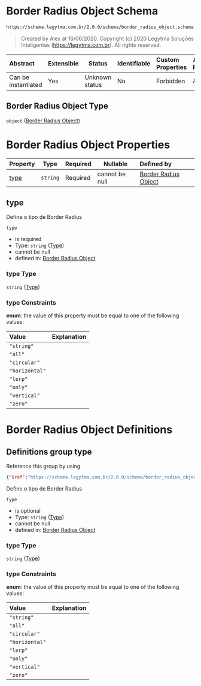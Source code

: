 # Border Radius Object Schema

```txt
https://schema.legytma.com.br/2.0.0/schema/border_radius_object.schema.json
```




> Created by Alex at 16/06/2020.
> Copyright (c) 2020 Legytma Soluções Inteligentes (<https://legytma.com.br>). All rights reserved.
>

| Abstract            | Extensible | Status         | Identifiable | Custom Properties | Additional Properties | Access Restrictions | Defined In                                                                                            |
| :------------------ | ---------- | -------------- | ------------ | :---------------- | --------------------- | ------------------- | ----------------------------------------------------------------------------------------------------- |
| Can be instantiated | Yes        | Unknown status | No           | Forbidden         | Allowed               | none                | [border_radius_object.schema.json](../schema/border_radius_object.schema.json) |

## Border Radius Object Type

`object` ([Border Radius Object](border_radius_object.md))

# Border Radius Object Properties

| Property      | Type     | Required | Nullable       | Defined by                                                                                                                                                             |
| :------------ | -------- | -------- | -------------- | :--------------------------------------------------------------------------------------------------------------------------------------------------------------------- |
| [type](#type) | `string` | Required | cannot be null | [Border Radius Object](border_radius_geometry-definitions-type.md) |

## type

Define o tipo de Border Radius


`type`

-   is required
-   Type: `string` ([Type](border_radius_geometry-definitions-type.md))
-   cannot be null
-   defined in: [Border Radius Object](border_radius_geometry-definitions-type.md)

### type Type

`string` ([Type](border_radius_geometry-definitions-type.md))

### type Constraints

**enum**: the value of this property must be equal to one of the following values:

| Value          | Explanation |
| :------------- | ----------- |
| `"string"`     |             |
| `"all"`        |             |
| `"circular"`   |             |
| `"horizontal"` |             |
| `"lerp"`       |             |
| `"only"`       |             |
| `"vertical"`   |             |
| `"zero"`       |             |

# Border Radius Object Definitions

## Definitions group type

Reference this group by using

```json
{"$ref":"https://schema.legytma.com.br/2.0.0/schema/border_radius_object.schema.json#/definitions/type"}
```

Define o tipo de Border Radius


`type`

-   is optional
-   Type: `string` ([Type](border_radius_geometry-definitions-type.md))
-   cannot be null
-   defined in: [Border Radius Object](border_radius_geometry-definitions-type.md)

### type Type

`string` ([Type](border_radius_geometry-definitions-type.md))

### type Constraints

**enum**: the value of this property must be equal to one of the following values:

| Value          | Explanation |
| :------------- | ----------- |
| `"string"`     |             |
| `"all"`        |             |
| `"circular"`   |             |
| `"horizontal"` |             |
| `"lerp"`       |             |
| `"only"`       |             |
| `"vertical"`   |             |
| `"zero"`       |             |
